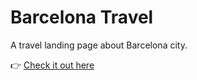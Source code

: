 # Barcelona Travel

A travel landing page about Barcelona city.

👉 [Check it out here](https://barcelona-travel-baharehviani.netlify.app/)
